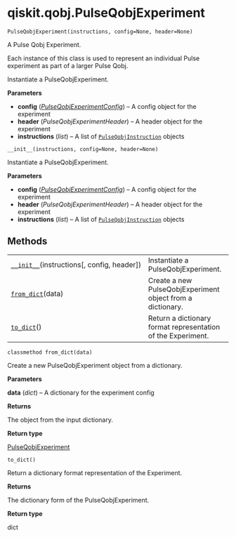 <span id="qiskit-qobj-pulseqobjexperiment" />

# qiskit.qobj.PulseQobjExperiment

`PulseQobjExperiment(instructions, config=None, header=None)`

A Pulse Qobj Experiment.

Each instance of this class is used to represent an individual Pulse experiment as part of a larger Pulse Qobj.

Instantiate a PulseQobjExperiment.

**Parameters**

*   **config** ([*PulseQobjExperimentConfig*](qiskit.qobj.PulseQobjExperimentConfig#qiskit.qobj.PulseQobjExperimentConfig "qiskit.qobj.PulseQobjExperimentConfig")) – A config object for the experiment
*   **header** (*PulseQobjExperimentHeader*) – A header object for the experiment
*   **instructions** (*list*) – A list of [`PulseQobjInstruction`](qiskit.qobj.PulseQobjInstruction#qiskit.qobj.PulseQobjInstruction "qiskit.qobj.PulseQobjInstruction") objects

`__init__(instructions, config=None, header=None)`

Instantiate a PulseQobjExperiment.

**Parameters**

*   **config** ([*PulseQobjExperimentConfig*](qiskit.qobj.PulseQobjExperimentConfig#qiskit.qobj.PulseQobjExperimentConfig "qiskit.qobj.PulseQobjExperimentConfig")) – A config object for the experiment
*   **header** (*PulseQobjExperimentHeader*) – A header object for the experiment
*   **instructions** (*list*) – A list of [`PulseQobjInstruction`](qiskit.qobj.PulseQobjInstruction#qiskit.qobj.PulseQobjInstruction "qiskit.qobj.PulseQobjInstruction") objects

## Methods

|                                                                                                                                     |                                                              |
| ----------------------------------------------------------------------------------------------------------------------------------- | ------------------------------------------------------------ |
| [`__init__`](#qiskit.qobj.PulseQobjExperiment.__init__ "qiskit.qobj.PulseQobjExperiment.__init__")(instructions\[, config, header]) | Instantiate a PulseQobjExperiment.                           |
| [`from_dict`](#qiskit.qobj.PulseQobjExperiment.from_dict "qiskit.qobj.PulseQobjExperiment.from_dict")(data)                         | Create a new PulseQobjExperiment object from a dictionary.   |
| [`to_dict`](#qiskit.qobj.PulseQobjExperiment.to_dict "qiskit.qobj.PulseQobjExperiment.to_dict")()                                   | Return a dictionary format representation of the Experiment. |

`classmethod from_dict(data)`

Create a new PulseQobjExperiment object from a dictionary.

**Parameters**

**data** (*dict*) – A dictionary for the experiment config

**Returns**

The object from the input dictionary.

**Return type**

[PulseQobjExperiment](#qiskit.qobj.PulseQobjExperiment "qiskit.qobj.PulseQobjExperiment")

`to_dict()`

Return a dictionary format representation of the Experiment.

**Returns**

The dictionary form of the PulseQobjExperiment.

**Return type**

dict
